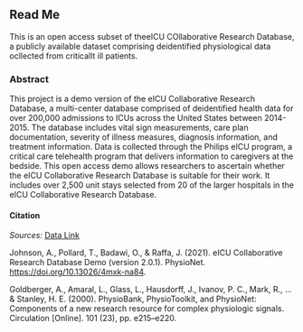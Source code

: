 ## Read Me
This is an open access subset of theeICU COllaborative Research Database, a publicly available dataset comprising deidentified physiological data ocllected from criticallt ill patients.

### Abstract
This project is a demo version of the eICU Collaborative Research Database, a multi-center database comprised of deidentified health data for over 200,000 admissions to ICUs across the United States between 2014-2015. The database includes vital sign measurements, care plan documentation, severity of illness measures, diagnosis information, and treatment information. Data is collected through the Philips eICU program, a critical care telehealth program that delivers information to caregivers at the bedside. This open access demo allows researchers to ascertain whether the eICU Collaborative Research Database is suitable for their work. It includes over 2,500 unit stays selected from 20 of the larger hospitals in the eICU Collaborative Research Database.














#### Citation
_Sources:_
[Data Link](https://physionet.org/content/eicu-crd-demo/2.0.1/)

Johnson, A., Pollard, T., Badawi, O., & Raffa, J. (2021). eICU Collaborative Research Database Demo (version 2.0.1). PhysioNet. https://doi.org/10.13026/4mxk-na84.

Goldberger, A., Amaral, L., Glass, L., Hausdorff, J., Ivanov, P. C., Mark, R., ... & Stanley, H. E. (2000). PhysioBank, PhysioToolkit, and PhysioNet: Components of a new research resource for complex physiologic signals. Circulation [Online]. 101 (23), pp. e215–e220.
